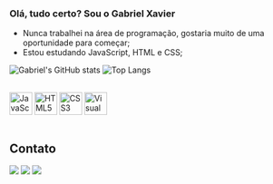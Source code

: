 ### Olá, tudo certo? Sou o Gabriel Xavier

- Nunca trabalhei na área de programação, gostaria muito de uma oportunidade para começar;
- Estou estudando JavaScript, HTML e CSS;

![Gabriel's GitHub stats](https://github-readme-stats.vercel.app/api?username=gabrielXavierPereira&count_private=true&show_icons=true&theme=dark)
![Top Langs](https://github-readme-stats.vercel.app/api/top-langs/?username=gabrielXavierPereira&layout=compact&theme=dark)

<div style="display: inline_block"></br>
  <img align="center" alt="JavaScript Logo" height="40" src="https://cdn.jsdelivr.net/gh/devicons/devicon/icons/javascript/javascript-plain.svg" />
  <img align="center" alt="HTML5 Logo" height="40" src="https://cdn.jsdelivr.net/gh/devicons/devicon/icons/html5/html5-plain.svg" />
  <img align="center" alt="CSS3 Logo" height="40" src="https://cdn.jsdelivr.net/gh/devicons/devicon/icons/css3/css3-plain.svg" />
  <img align="center" alt="Visual Studio Code Logo" height="40" src="https://cdn.jsdelivr.net/gh/devicons/devicon/icons/visualstudio/visualstudio-plain.svg" />
</div></br>

## Contato

<div>
  <a href="mailto:gabrielxavier.dev@gmail.com" target="_blank"><img src="https://img.shields.io/badge/Gmail-D14836?style=for-the-badge&logo=gmail&logoColor=white" target="_blank"></a>
  <a href="https://www.linkedin.com/in/gabriel-xavier-pereira/" target="blank"><img src="https://img.shields.io/badge/linkedin-%230077B5.svg?style=for-the-badge&logo=linkedin&logoColor=white"></a>
  <a href="https://www.udemy.com/user/gabriel-xavier-75/" target="_blank"><img src="https://img.shields.io/badge/Udemy-A435F0?style=for-the-badge&logo=Udemy&logoColor=white" target="_blank"></a>
</div>
